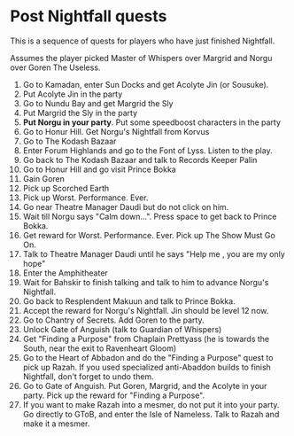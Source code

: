 # Post Nightfall quests

This is a sequence of quests for players who have just finished Nightfall.

Assumes the player picked Master of Whispers over Margrid and Norgu
over Goren The Useless.

1. Go to Kamadan, enter Sun Docks and get Acolyte Jin (or Sousuke).
1. Put Acolyte Jin in the party
1. Go to Nundu Bay and get Margrid the Sly
1. Put Margrid the Sly in the party
1. **Put Norgu in your party**. Put some speedboost characters in the party
1. Go to Honur Hill. Get Norgu's Nightfall from Korvus
1. Go to The Kodash Bazaar
1. Enter Forum Highlands and go to the Font of Lyss. Listen to the play.
1. Go back to The Kodash Bazaar and talk to Records Keeper Palin
1. Go to Honur Hill and go visit Prince Bokka
1. Gain Goren
1. Pick up Scorched Earth
1. Pick up Worst. Performance. Ever.
1. Go near Theatre Manager Daudi but do not click on him.
1. Wait till Norgu says "Calm down...". Press space to get back to Prince Bokka.
1. Get reward for Worst. Performance. Ever. Pick up The Show Must Go On.
1. Talk to Theatre Manager Daudi until he says "Help me <character name>, you are my only hope"
1. Enter the Amphitheater
1. Wait for Bahskir to finish talking and talk to him to advance
   Norgu's Nightfall.
1. Go back to Resplendent Makuun and talk to Prince Bokka.
1. Accept the reward for Norgu's Nightfall. Jin should be level 12 now.
1. Go to Chantry of Secrets. Add Goren to the party.
1. Unlock Gate of Anguish (talk to Guardian of Whispers)
1. Get "Finding a Purpose" from Chaplain Prettyass (he is towards the South,   near the exit to Ravenheart Gloom)
1. Go to the Heart of Abbadon and do the "Finding a Purpose" quest to pick up Razah.
If you used specialized anti-Abaddon builds to finish Nightfall, don't forget to undo them.
1. Go to Gate of Anguish. Put Goren, Margrid, and the Acolyte in your party.
Pick up the reward for "Finding a Purpose".
1. If you want to make Razah into a mesmer, do not put it into your party.
Go directly to GToB, and enter the Isle of Nameless. Talk to Razah and make it a mesmer.
